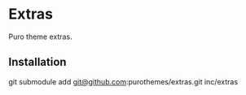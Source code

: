 # Extras
Puro theme extras.

## Installation
git submodule add git@github.com:purothemes/extras.git inc/extras